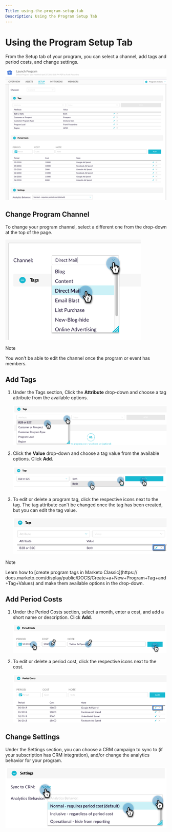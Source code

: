 ```yaml
---
Title: using-the-program-setup-tab
Description: Using the Program Setup Tab
---
```


# Using the Program Setup Tab

From the Setup tab of your program, you can select a channel, add tags and period costs, and change settings.

   ![Image One](/help/sky/assets/programs/using-the-program-setup-tab/using-the-program-setup-tab-1.png)

## Change Program Channel

To change your program channel, select a different one from the drop-down at the top of the page.

   ![Image Two](/help/sky/assets/programs/using-the-program-setup-tab/using-the-program-setup-tab-2.png)

>[!NOTE]
>
>You won't be able to edit the channel once the program or event
>has members.

## Add Tags

1. Under the Tags section, Click the **Attribute** drop-down and choose a tag attribute from the available options.

   ![Image Three](/help/sky/assets/programs/using-the-program-setup-tab/using-the-program-setup-tab-3.png)

1. Click the **Value** drop-down and choose a tag value from the available options. Click **Add**.

   ![Image Four](/help/sky/assets/programs/using-the-program-setup-tab/using-the-program-setup-tab-4.png)

1. To edit or delete a program tag, click the respective icons next to the tag. The tag attribute can't be changed once the tag has been created, but you can edit the tag value.

   ![Image Five](/help/sky/assets/programs/using-the-program-setup-tab/using-the-program-setup-tab-5.png)

>[!NOTE]
>
>Learn how to [create program tags in Marketo Classic](https://
docs.marketo.com/display/public/DOCS/Create+a+New+Program+Tag+and+Tag+Values) and make them available options in the drop-down.

## Add Period Costs

1. Under the Period Costs section, select a month, enter a cost, and add a short name or description. Click **Add**.

   ![Image Six](/help/sky/assets/programs/using-the-program-setup-tab/using-the-program-setup-tab-6.png)

1. To edit or delete a period cost, click the respective icons next to the cost.

   ![Image Seven](/help/sky/assets/programs/using-the-program-setup-tab/using-the-program-setup-tab-7.png)

## Change Settings

Under the Settings section, you can choose a CRM campaign to sync to (if your subscription has CRM integration), and/or change the analytics behavior for your program.

   ![Image Eight](/help/sky/assets/programs/using-the-program-setup-tab/using-the-program-setup-tab-8.png)
